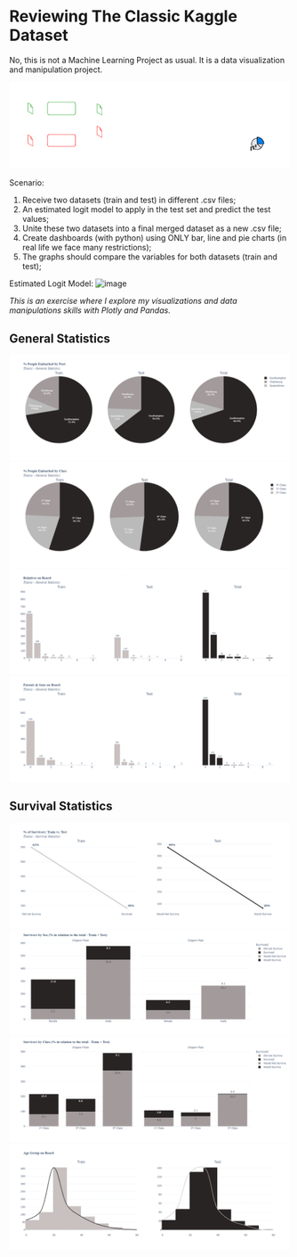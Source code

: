 # Reviewing The Classic Kaggle Dataset
No, this is not a Machine Learning Project as usual. It is a data visualization and manipulation project.

![My Image](flow_chart.png)

Scenario:
1. Receive two datasets (train and test) in different .csv files;
2. An estimated logit model to apply in the test set and predict the test values;
3. Unite these two datasets into a final merged dataset as a new .csv file;
4. Create dashboards (with python) using ONLY bar, line and pie charts (in real life we face many restrictions);
5. The graphs should compare the variables for both datasets (train and test);

Estimated Logit Model:
![image](https://user-images.githubusercontent.com/82718085/226204942-41590845-9271-4ce0-bc0f-60a462c5a08d.png)

*This is an exercise where I explore my visualizations and data manipulations skills with Plotly and Pandas.*

## General Statistics
![My Image](plots/general_statistics/1-pie_plot_by_port.png)
![My Image](plots/general_statistics/2-pie_plot_by_class.png)
![My Image](plots/general_statistics/3-bar_plot_relatives.png)
![My Image](plots/general_statistics/4-bar_plot_parents.png)

## Survival Statistics
![My Image](plots/survival_statistics/1-line_plot_survivers.png)
![My Image](plots/survival_statistics/2-bar_plot_sex.png)
![My Image](plots/survival_statistics/3-bar_plot_class.png)
![My Image](plots/survival_statistics/4-dist_plot_age.png)
